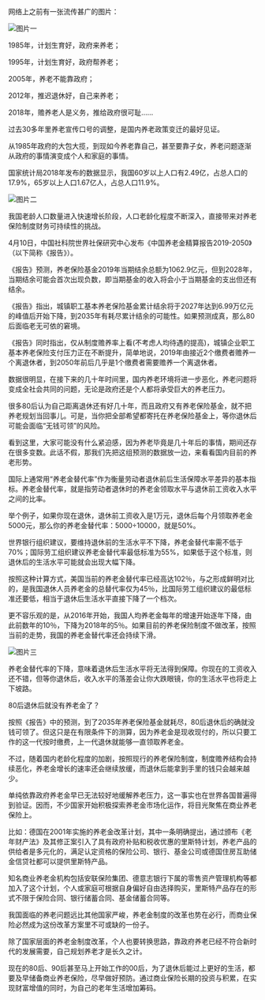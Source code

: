 网络上之前有一张流传甚广的图片：

![图片一](/static/image/yanglao_1.jpg)

1985年，计划生育好，政府来养老；

1995年，计划生育好，政府帮养老；

2005年，养老不能靠政府；

2012年，推迟退休好，自己来养老；

2018年，赡养老人是义务，推给政府很可耻……

过去30多年里养老宣传口号的调整，是国内养老政策变迁的最好见证。

从1985年政府的大包大揽，到现如今养老靠自己，甚至要靠子女，养老问题逐渐从政府的事情演变成个人和家庭的事情。

国家统计局2018年发布的数据显示，我国60岁以上人口有2.49亿，占总人口的17.9%，65岁以上人口1.67亿人，占总人口11.9%。

![图片二](/static/image/yanglao_2.jpg)

我国老龄人口数量进入快速增长阶段，人口老龄化程度不断深入，直接带来对养老保险制度财务可持续性的挑战。

4月10日，中国社科院世界社保研究中心发布《中国养老金精算报告2019-2050》（以下简称《报告》）。

《报告》预测，养老保险基金2019年当期结余总额为1062.9亿元，但到2028年，当期结余可能会首次出现负数，即当期基金的收入将会小于当期基金的支出但还有结余。

《报告》指出，城镇职工基本养老保险基金累计结余将于2027年达到6.99万亿元的峰值后开始下降，到2035年有耗尽累计结余的可能性。如果预测成真，那么80后面临老无可依的窘境。

《报告》同时指出，仅从制度赡养率上看(不考虑人均待遇的提高)，城镇企业职工基本养老保险支付压力正在不断提升，简单地说，2019年由接近2个缴费者赡养一个离退休者，到2050年前后几乎是1个缴费者需要赡养一个离退休者。

数据很明显，在接下来的几十年时间里，国内养老环境将进一步恶化，养老问题将变成全社会共同的问题，无论是政府还是个人都将承受巨大的养老压力。

很多80后认为自己距离退休还有好几十年，而且政府又有养老保险基金，就不把养老规划当回事儿。可是，当你把全部希望都寄托在养老保险基金上，等你退休后可能会面临“无钱可领”的风险。

看到这里，大家可能没有什么紧迫感，因为养老毕竟是几十年后的事情，期间还存在很多变数。此话不假，那我们先把这组预测的数据放一边，来看看国内目前的养老形势。

国际上通常用“养老金替代率”作为衡量劳动者退休前后生活保障水平差异的基本指标。养老金替代率，就是指劳动者退休时的养老金领取水平与退休前工资收入水平之间的比率。

举个例子，如果你现在退休，退休前工资收入是1万元，退休后每个月领取养老金5000元，那么你的养老金替代率：5000÷10000，就是50%。

世界银行组织建议，要维持退休前的生活水平不下降，养老金替代率需不低于70%；国际劳工组织建议养老金替代率最低标准为55%，如果低于这个标准，则退休后的生活水平可能就会出现大幅下降。

按照这种计算方式，美国当前的养老金替代率已经高达102％，与之形成鲜明对比的，是我国退休人员养老金的总替代率仅为45％，比国际劳工组织建议的最低标准还要低，相当于退休后生活水平直接下降了一个档次。

更不容乐观的是，从2016年开始，我国人均养老金每年的增速开始逐年下降，由此前数年的10％，下降为2018年的5％。如果目前的养老保险制度不做改革，按照当前的走势，我国的养老金替代率还会持续下滑。

![图片三](/static/image/yanglao_3.jpg)

养老金替代率的下降，意味着退休后生活水平将无法得到保障。你现在的工资收入还不错，但等你退休后，收入水平的落差会让你大跌眼镜，你的生活水平也将走上下坡路。

80后退休后就没有养老金了？

按照《报告》中的预测，到了2035年养老保险基金就耗尽，80后退休后的确就没钱可领了。但这只是在有限条件下的测算，因为养老金是现收现付的，所以只要工作的这一代按时缴费，上一代退休就能够一直领取养老金。

不过，随着国内老龄化程度的加剧，按照现行的养老保险制度，制度赡养结构会持续恶化，养老金增长的速率还会继续放缓，而退休后能拿到手里的钱只会越来越少。

单纯依靠政府养老金早已无法较好地缓解养老压力，这一事实也在世界各国普遍得到验证。因而，不少国家开始积极探索养老金市场化运作，将目光聚焦在商业养老保险上。

比如：德国在2001年实施的养老金改革计划，其中一条明确提出，通过颁布《老年财产法》及其修正案引入了具有政府补贴和税收优惠的里斯特计划，养老产品的供给者是多元化的，满足认定资格的保险公司、银行、基金公司或德国住房互助储金信贷社都可以提供里斯特产品。

知名商业养老金机构包括安联保险集团、德意志银行下属的零售资产管理机构等都加入了这个计划，个人或家庭可根据自身偏好自由选择购买，里斯特产品存在的形式不限于保险合同、银行储蓄合同、基金储蓄合同等。

我国面临的养老问题远比其他国家严峻，养老金制度的改革也势在必行，而商业保险必然成为这份改革方案里不可或缺的一份子。

除了国家层面的养老金制度改革，个人也要转换思路，靠政府养老已经不符合新时代的发展需要，自己规划养老才是长久之计。

现在的80后、90后甚至马上开始工作的00后，为了退休后能过上更好的生活，都要及早储备商业养老保险，尽早做好预防。通过商业保险长期的投资与积累，在实现财富增值的同时，为自己的老年生活增加筹码。